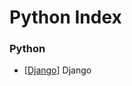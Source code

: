 # Python Index


### Python

- [[Django]] Django

[//begin]: # "Autogenerated link references for markdown compatibility"
[Django]: python/django "Django"
[//end]: # "Autogenerated link references"